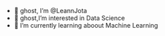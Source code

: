 - 👋 ghost, I’m @LeannJota
- 👀 ghost,I’m interested in Data Science
- 🌱 I’m currently learning aboout Machine Learning

<!---
LeannJota/LeannJota is a ✨ special ✨ repository because its `README.md` (this file) appears on your GitHub profile.
You can click the Preview link to take a look at your changes.
--->
